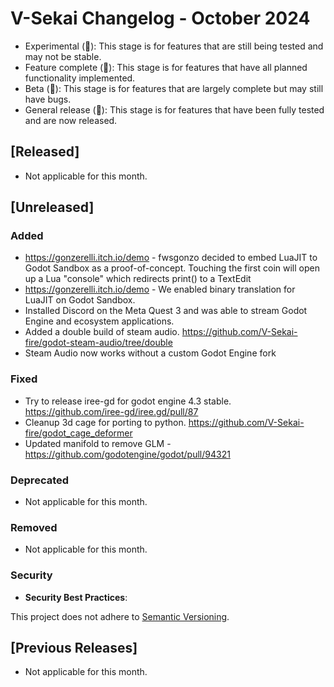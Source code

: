 # V-Sekai Changelog - October 2024

- Experimental (🧪): This stage is for features that are still being tested and may not be stable.
- Feature complete (🎯): This stage is for features that have all planned functionality implemented.
- Beta (🚧): This stage is for features that are largely complete but may still have bugs.
- General release (🚀): This stage is for features that have been fully tested and are now released.

## [Released]

- Not applicable for this month.

## [Unreleased]

### Added

- https://gonzerelli.itch.io/demo - fwsgonzo decided to embed LuaJIT to Godot Sandbox as a proof-of-concept. Touching the first coin will open up a Lua "console" which redirects print() to a TextEdit
- https://gonzerelli.itch.io/demo - We enabled binary translation for LuaJIT on Godot Sandbox.
- Installed Discord on the Meta Quest 3 and was able to stream Godot Engine and ecosystem applications.
- Added a double build of steam audio. https://github.com/V-Sekai-fire/godot-steam-audio/tree/double
- Steam Audio now works without a custom Godot Engine fork

### Fixed

- Try to release iree-gd for godot engine 4.3 stable. https://github.com/iree-gd/iree.gd/pull/87
- Cleanup 3d cage for porting to python. https://github.com/V-Sekai-fire/godot_cage_deformer
- Updated manifold to remove GLM - https://github.com/godotengine/godot/pull/94321

### Deprecated

- Not applicable for this month.

### Removed

- Not applicable for this month.

### Security

- **Security Best Practices**:

This project does not adhere to [Semantic Versioning](https://semver.org/spec/v2.0.0.html).

## [Previous Releases]

- Not applicable for this month.
